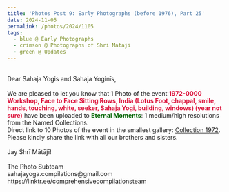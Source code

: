 ```yaml
---
title: 'Photos Post 9: Early Photographs (before 1976), Part 25'
date: 2024-11-05
permalink: /photos/2024/1105
tags:
  - blue @ Early Photographs
  - crimson @ Photographs of Shri Mataji
  - green @ Updates
---
```


<p>
<br>
Dear Sahaja Yogis and Sahaja Yoginīs,<br>
<br>
We are pleased to let you know that 1 Photo of the event <font color="Crimson"><b>1972-0000 Workshop, Face to Face Sitting Rows, India (Lotus Foot, chappal, smile, hands, touching, white, seeker, Sahaja Yogi, building, windows) (year not sure)</b></font> have been uploaded to <font color="DarkGreen"><b>Eternal Moments</b></font>: 1 medium/high resolutions from the Named Collections.<br>
Direct link to 10 Photos of the event in the smallest gallery: <a href="https://eternalmoments.smugmug.com/Collections/Mahipalsingh-Jaisingh-Raul-Collection/1972"> Collection 1972</a>.<br>
Please kindly share the link with all our brothers and sisters.<br>

<br>
Jay Śhrī Mātājī!<br>
<br>
The Photo Subteam<br>
sahajayoga.compilations@gmail.com<br>
https://linktr.ee/comprehensivecompilationsteam<br>
</p>